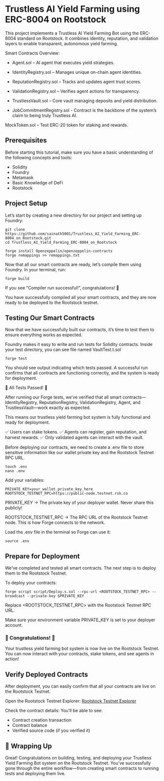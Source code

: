 
# Trustless AI Yield Farming using ERC-8004 on Rootstock

This project implements a Trustless AI Yield Farming Bot using the ERC-8004 standard on Rootstock.
It combines identity, reputation, and validation layers to enable transparent, autonomous yield farming.

Smart Contracts Overview:

- Agent.sol – AI agent that executes yield strategies.

- IdentityRegistry.sol – Manages unique on-chain agent identities.

- ReputationRegistry.sol – Tracks and updates agent trust scores.

- ValidationRegistry.sol – Verifies agent actions for transparency.

- TrustlessVault.sol – Core vault managing deposits and yield distribution.

- JobCommitmentRegistry.sol - Contract is the backbone of the system’s claim to being truly     Trustless AI.

MockToken.sol – Test ERC-20 token for staking and rewards.


## Prerequisites

Before starting this tutorial, make sure you have a basic understanding of the following concepts and tools:

- Solidity
- Foundry
- Metamask
- Basic Knowledge of DeFi
- Rootstock

## Project Setup

Let’s start by creating a new directory for our project and setting up Foundry:

```
git clone https://github.com/sainath5001/Trustless_AI_Yield_Farming_ERC-8004_on_Rootstock.git
cd Trustless_AI_Yield_Farming_ERC-8004_on_Rootstock

forge install Openzeppelin/openzeppelin-contracts
forge remappings >> remappings.txt
```
Now that all our smart contracts are ready, let’s compile them using Foundry. In your terminal, run:

```
forge build
```

If you see “Compiler run successful!”, congratulations! 🎉

You have successfully compiled all your smart contracts, and they are now ready to be deployed to the Rootstock testnet.

## Testing Our Smart Contracts

Now that we have successfully built our contracts, it’s time to test them to ensure everything works as expected.

Foundry makes it easy to write and run tests for Solidity contracts. 
Inside your test directory, you can see file named VaultTest.t.sol

```
forge test
```
You should see output indicating which tests passed. A successful run confirms that all contracts are functioning correctly, and the system is ready for deployment.

🎉 All Tests Passed! 🎉

After running our Forge tests, we’ve verified that all smart contracts—IdentityRegistry, ReputationRegistry, ValidationRegistry, Agent, and TrustlessVault—work exactly as expected.

This means our trustless yield farming bot system is fully functional and ready for deployment.

✅ Users can stake tokens.
✅ Agents can register, gain reputation, and harvest rewards.
✅ Only validated agents can interact with the vault.

Before deploying our contracts, we need to create a .env file to store sensitive information like our wallet private key and the Rootstock Testnet RPC URL.

```
touch .env
nano .env
```
Add your variables:

```
PRIVATE_KEY=your_wallet_private_key_here
ROOTSTOCK_TESTNET_RPC=https://public-node.testnet.rsk.co
```

PRIVATE_KEY → The private key of your deployer wallet. Never share this publicly!

ROOTSTOCK_TESTNET_RPC → The RPC URL of the Rootstock Testnet node. This is how Forge connects to the network.

Load the .env file in the terminal so Forge can use it:

```
source .env
```

## Prepare for Deployment

We’ve completed and tested all smart contracts. The next step is to deploy them to the Rootstock Testnet.

To deploy your contracts:
```
forge script script/Deploy.s.sol --rpc-url <ROOTSTOCK_TESTNET_RPC> --broadcast --private-key $PRIVATE_KEY
```
Replace <ROOTSTOCK_TESTNET_RPC> with the Rootstock Testnet RPC URL.

Make sure your environment variable PRIVATE_KEY is set to your deployer account.

### 🎉 Congratulations! 🎉

Your trustless yield farming bot system is now live on the Rootstock Testnet. You can now interact with your contracts, stake tokens, and see agents in action!

## Verify Deployed Contracts

After deployment, you can easily confirm that all your contracts are live on the Rootstock Testnet.

Open the Rootstock Testnet Explorer: 
[Rootstock Testnet Explorer](https://explorer.testnet.rootstock.io/)

Check the contract details:
You’ll be able to see:

- Contract creation transaction
- Contract balance
- Verified source code (if you verified it)

## 🎉 Wrapping Up 

Great! Congratulations on building, testing, and deploying your Trustless Yield Farming Bot system on the Rootstock Testnet. You’ve successfully gone through the entire workflow—from creating smart contracts to running tests and deploying them live.




